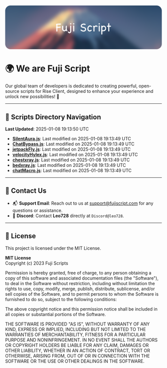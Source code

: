 ![Banner](.github/b.webp)

# 🌍 **We are Fuji Script**

Our global team of developers is dedicated to creating powerful, open-source scripts for Rise Client, designed to enhance your experience and unlock new possibilities! 🌟

---
<!-- SCRIPTS_NAVIGATION_START -->
## 📂 **Scripts Directory Navigation**

**Last Updated**: 2025-01-08 19:13:50 UTC

- **[SilentAura.js](scripts/SilentAura.js)**: Last modified on 2025-01-08 19:13:49 UTC
- **[ChatBypass.js](scripts/ChatBypass.js)**: Last modified on 2025-01-08 19:13:49 UTC
- **[jetpackFly.js](scripts/jetpackFly.js)**: Last modified on 2025-01-08 19:13:49 UTC
- **[velocityHylex.js](scripts/velocityHylex.js)**: Last modified on 2025-01-08 19:13:49 UTC
- **[chestxray.js](scripts/chestxray.js)**: Last modified on 2025-01-08 19:13:49 UTC
- **[bedxray.js](scripts/bedxray.js)**: Last modified on 2025-01-08 19:13:49 UTC
- **[chatMacro.js](scripts/chatMacro.js)**: Last modified on 2025-01-08 19:13:49 UTC

<!-- SCRIPTS_NAVIGATION_END -->

---

## 💬 **Contact Us**  
- 📬 **Support Email**: Reach out to us at [support@fujiscript.com](mailto:support@fujiscript.com) for any questions or assistance.  
- 💬 **Discord**: Contact **Leo728** directly at `Discord@leo728`.

---

## 📜 **License**

This project is licensed under the MIT License.  

**MIT License**  
Copyright (c) 2023 Fuji Scripts  

Permission is hereby granted, free of charge, to any person obtaining a copy of this software and associated documentation files (the "Software"), to deal in the Software without restriction, including without limitation the rights to use, copy, modify, merge, publish, distribute, sublicense, and/or sell copies of the Software, and to permit persons to whom the Software is furnished to do so, subject to the following conditions:  

The above copyright notice and this permission notice shall be included in all copies or substantial portions of the Software.  

THE SOFTWARE IS PROVIDED "AS IS", WITHOUT WARRANTY OF ANY KIND, EXPRESS OR IMPLIED, INCLUDING BUT NOT LIMITED TO THE WARRANTIES OF MERCHANTABILITY, FITNESS FOR A PARTICULAR PURPOSE AND NONINFRINGEMENT. IN NO EVENT SHALL THE AUTHORS OR COPYRIGHT HOLDERS BE LIABLE FOR ANY CLAIM, DAMAGES OR OTHER LIABILITY, WHETHER IN AN ACTION OF CONTRACT, TORT OR OTHERWISE, ARISING FROM, OUT OF OR IN CONNECTION WITH THE SOFTWARE OR THE USE OR OTHER DEALINGS IN THE SOFTWARE.  

